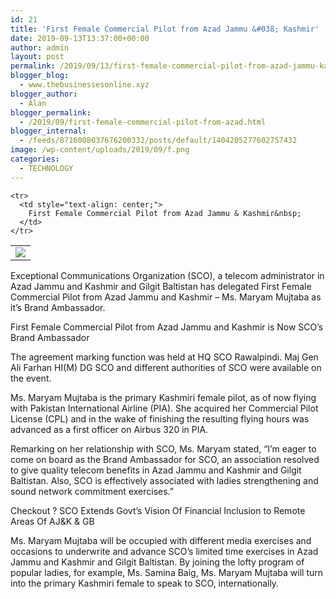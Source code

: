 ```yaml
---
id: 21
title: 'First Female Commercial Pilot from Azad Jammu &#038; Kashmir'
date: 2019-09-13T13:37:00+00:00
author: admin
layout: post
permalink: /2019/09/13/first-female-commercial-pilot-from-azad-jammu-kashmir/
blogger_blog:
  - www.thebusinessesonline.xyz
blogger_author:
  - Alan
blogger_permalink:
  - /2019/09/first-female-commercial-pilot-from-azad.html
blogger_internal:
  - /feeds/8716008037676200332/posts/default/1404205277602757432
image: /wp-content/uploads/2019/09/f.png
categories:
  - TECHNOLOGY
---
```

<div dir="ltr" style="text-align: left;">
  <table align="center" cellpadding="0" cellspacing="0" style="margin-left: auto; margin-right: auto; text-align: center;">
    <tr>
      <td style="text-align: center;">
        <a href="http://thebusinessesonline.xyz/wp-content/uploads/2019/09/f.png" style="margin-left: auto; margin-right: auto;"><img border="0" data-original-height="384" data-original-width="746" src="http://thebusinessesonline.xyz/wp-content/uploads/2019/09/f.png" /></a>
      </td>
    </tr>
    
    <tr>
      <td style="text-align: center;">
        First Female Commercial Pilot from Azad Jammu & Kashmir&nbsp;
      </td>
    </tr>
  </table>
  
  <p>
    Exceptional Communications Organization (SCO), a telecom administrator in Azad Jammu and Kashmir and Gilgit Baltistan has delegated First Female Commercial Pilot from Azad Jammu and Kashmir – Ms. Maryam Mujtaba as it&#8217;s Brand Ambassador.
  </p>
  
  <p>
    First Female Commercial Pilot from Azad Jammu and Kashmir is Now SCO&#8217;s Brand Ambassador
  </p>
  
  <p>
    The agreement marking function was held at HQ SCO Rawalpindi. Maj Gen Ali Farhan HI(M) DG SCO and different authorities of SCO were available on the event.
  </p>
  
  <p>
    Ms. Maryam Mujtaba is the primary Kashmiri female pilot, as of now flying with Pakistan International Airline (PIA). She acquired her Commercial Pilot License (CPL) and in the wake of finishing the resulting flying hours was advanced as a first officer on Airbus 320 in PIA.
  </p>
  
  <p>
    Remarking on her relationship with SCO, Ms. Maryam stated, &#8220;I&#8217;m eager to come on board as the Brand Ambassador for SCO, an association resolved to give quality telecom benefits in Azad Jammu and Kashmir and Gilgit Baltistan. Also, SCO is effectively associated with ladies strengthening and sound network commitment exercises.&#8221;
  </p>
  
  <p>
    Checkout ? SCO Extends Govt&#8217;s Vision Of Financial Inclusion to Remote Areas Of AJ&#038;K &#038; GB
  </p>
  
  <p>
    Ms. Maryam Mujtaba will be occupied with different media exercises and occasions to underwrite and advance SCO&#8217;s limited time exercises in Azad Jammu and Kashmir and Gilgit Baltistan. By joining the lofty program of popular ladies, for example, Ms. Samina Baig, Ms. Maryam Mujtaba will turn into the primary Kashmiri female to speak to SCO, internationally.
  </p>
</div>